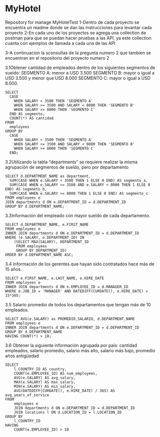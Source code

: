 # MyHotel
Repository for manage MyHotelTest
1-Dentro de cada proyecto se encuentra un readme donde se dan las instrucciones para levantar cada proyecto
2-En cada uno de los proyectos se agrega una collection de postman para que se puedan hacer pruebas a las API, ya este collection cuanta con ejemplos de llamada a cada una de las API


3-A continuacion la sconsultas de la pregunta numero 2 que tambien se encuentran en el repositorio del proyecto numero 2

3.1Obtener cantidad de empleados dentro de los siguientes segmentos de
sueldo:
SEGMENTO A: menor a USD 3.500
SEGMENTO B: mayor o igual a USD 3.500 y menor que USD 8.000
SEGMENTO C: mayor o igual a USD 8.000.

```
SELECT 
  CASE 
    WHEN SALARY < 3500 THEN 'SEGMENTO A'
    WHEN SALARY >= 3500 AND SALARY < 8000 THEN 'SEGMENTO B'
    WHEN SALARY >= 8000 THEN 'SEGMENTO C'
  END AS segmento,
  COUNT(*) AS cantidad
FROM 
  employees
GROUP BY 
  CASE 
    WHEN SALARY < 3500 THEN 'SEGMENTO A'
    WHEN SALARY >= 3500 AND SALARY < 8000 THEN 'SEGMENTO B'
    WHEN SALARY >= 8000 THEN 'SEGMENTO C'
  END;
```
3.2Utilizando la tabla “departments” se requiere realizar la misma agrupación
de segmentos de sueldo, pero por departamento

```
SELECT d.DEPARTMENT_NAME as department,
  SUM(CASE WHEN e.SALARY < 3500 THEN 1 ELSE 0 END) AS segmento_a,
  SUM(CASE WHEN e.SALARY >= 3500 AND e.SALARY < 8000 THEN 1 ELSE 0 END) AS segmneto_b,
  SUM(CASE WHEN e.SALARY >= 8000 THEN 1 ELSE 0 END) AS segmento_c
FROM employees e
JOIN departments d ON e.DEPARTMENT_ID = d.DEPARTMENT_ID
GROUP BY d.DEPARTMENT_NAME;
```
3.3Información del empleado con mayor sueldo de cada departamento.

```
SELECT d.DEPARTMENT_NAME, e.FIRST_NAME
FROM employees e
INNER JOIN departments d ON e.DEPARTMENT_ID = d.DEPARTMENT_ID
WHERE (e.SALARY, e.DEPARTMENT_ID) IN 
    (SELECT MAX(SALARY), DEPARTMENT_ID 
     FROM employees 
     GROUP BY DEPARTMENT_ID)
ORDER BY d.DEPARTMENT_NAME ASC;
```
3.4  Información de los gerentes que hayan sido contratados hace más de 15
años.

```
SELECT e.FIRST_NAME, e.LAST_NAME, e.HIRE_DATE
FROM employees e
INNER JOIN departments d ON e.EMPLOYEE_ID = d.MANAGER_ID
WHERE e.JOB_ID = 'MANAGER' AND DATEDIFF(CURDATE(), e.HIRE_DATE) > 15*365;
```
3.5 Salario promedio de todos los departamentos que tengan más de 10
empleados.
```
SELECT AVG(e.SALARY) as PROMEDIO_SALARIO, d.DEPARTMENT_NAME
FROM employees e
INNER JOIN departments d ON e.DEPARTMENT_ID = d.DEPARTMENT_ID
GROUP BY d.DEPARTMENT_NAME
HAVING COUNT(*) > 10;
```
3.6 Obtener la siguiente información agrupada por país: cantidad empleados,
salario promedio, salario más alto, salario más bajo, promedio años
antigüedad

```
SELECT 
    l.COUNTRY_ID AS country,
    COUNT(e.EMPLOYEE_ID) AS num_employees,
    AVG(e.SALARY) AS avg_salary,
    MAX(e.SALARY) AS max_salary,
    MIN(e.SALARY) AS min_salary,
    AVG(DATEDIFF(CURDATE(), e.HIRE_DATE) / 365) AS avg_years_of_service
FROM 
    employees e
    JOIN departments d ON e.DEPARTMENT_ID = d.DEPARTMENT_ID
    JOIN locations l ON d.LOCATION_ID = l.LOCATION_ID
GROUP BY 
    l.COUNTRY_ID
HAVING 
    COUNT(e.EMPLOYEE_ID) > 10
```    